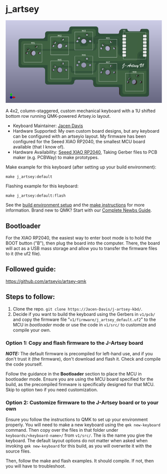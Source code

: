 # j_artsey

![j_artsey](/v1/j-artsey-v1-front.png)

A 4x2, column-staggered, custom mechanical keyboard with a 1U shifted bottom row running QMK-powered Artsey.io layout.

* Keyboard Maintainer: [Jacen Davis](https://github.com/Jacen-Davis)
* Hardware Supported: My own custom board designs, but any keyboard can be configured with an artseyio layout. My firmware has been configured for the Seeed XIAO RP2040, the smallest MCU board available (that I know of).
* Hardware Availability: [Seeed XIAO RP2040](https://www.amazon.com/Microcontroller-Dual-Core-MicroPython-CircuitPython-Interfaces/dp/B09NNVNW7M), Taking Gerber files to PCB maker (e.g. PCBWay) to make prototypes.

Make example for this keyboard (after setting up your build environment):

    make j_artsey:default

Flashing example for this keyboard:

    make j_artsey:default:flash

See the [build environment setup](https://docs.qmk.fm/#/getting_started_build_tools) and the [make instructions](https://docs.qmk.fm/#/getting_started_make_guide) for more information. Brand new to QMK? Start with our [Complete Newbs Guide](https://docs.qmk.fm/#/newbs).

## Bootloader

For the XIAO RP2040, the easiest way to enter boot mode is to hold the BOOT button ("B"), then plug the board into the computer. There, the board will act as a USB mass storage and allow you to transfer the firmware files to it (the uf2 file).

## Followed guide:
https://github.com/artseyio/artsey-qmk

## Steps to follow:

1. Clone the repo. `git clone https://Jacen-Davis/j-artsey-kbd/`.
2. Decide if you want to build the keyboard using the Gerbers in `v1/pcb/` and copy the firmware file "`v1/firmware/j_artsey_default.uf2`" to the MCU in *bootloader* mode or use the code in `v1/src/` to customize and compile your own.

### Option 1: Copy and flash firmware to the J-Artsey board

**_NOTE:_** The default firmware is precompiled for left-hand use, and if you don't trust it (the firmware), don't download and flash it. Check and compile the code yourself. 

Follow the guidance in the **Bootloader** section to place the MCU in bootloader mode. Ensure you are using the MCU board specified for the build, as the precompiled firmware is specifically designed for that MCU. Skip to option two if you need customization.

### Option 2: Customize firmware to the J-Artsey board or to your own

Ensure you follow the instructions to QMK to set up your environment properly. You will need to make a new keyboard using the `qmk new-keyboard` command. Then copy over the files in that folder under `keyboards/<keyboard-name>/` from `v1/src/`. The <keyboard-name> is the name you give the keyboard. The default layout options do not matter when asked when invoking `qmk new-keyboard` for this build, as you will overwrite it with the source files.

Then, follow the make and flash examples. It should compile. If not, then you will have to troubleshoot. 
